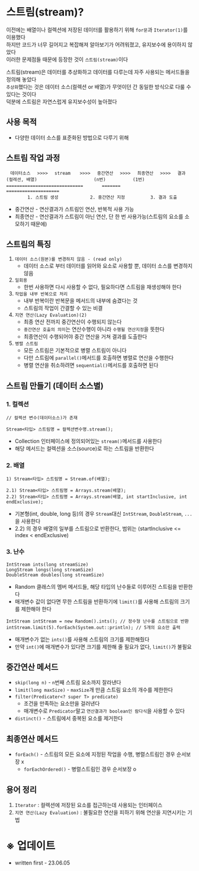 # 스트림(stream)?
이전에는 배열이나 컬렉션에 저장된 데이터를 활용하기 위해 `for문`과 `Iterator(1)`를 이용했다  
하지만 코드가 너무 길어지고 복잡해져 알아보기가 어려워졌고, 유지보수에 용이하지 않았다  
이러한 문제점들 때문에 등장한 것이 `스트림(stream)`이다

스트림(stream)은 데이터를 추상화하고 데이터를 다루는데 자주 사용되는 메서드들을 정의해 놓았다  
`추상화`했다는 것은 데이터 소스(컬렉션 or 배열)가 무엇이던 간 동일한 방식으로 다룰 수 있다는 것이다  
덕분에 스트림은 자연스럽게 유지보수성이 높아졌다

## 사용 목적
- 다양한 데이터 소스를 표준화된 방법으로 다루기 위해


## 스트림 작업 과정
```
ㅤ데이터소스 ㅤ>>>> ㅤstream ㅤ >>>> ㅤ중간연산 ㅤ>>>> ㅤ최종연산 ㅤ>>>> ㅤ결과
(컬레션, 배열)ㅤㅤㅤㅤㅤㅤㅤㅤㅤㅤㅤㅤㅤㅤ(n번)ㅤㅤㅤㅤㅤㅤ (1번)
============================= ㅤㅤㅤㅤ=======ㅤㅤㅤㅤ ㅤ====================
        1. 스트림 생성            2. 중간연산 지정    ㅤㅤㅤ 3. 결과 도출 
```
- 중간연산 - 연산결과가 스트림인 연산, 반복적 사용 가능
- 최종연산 - 연산결과가 스트림이 아닌 연산, 단 한 번 사용가능(스트림의 요소를 소모하기 때문에)

## 스트림의 특징
1. `데이터 소스(원본)를 변경하지 않음 - (read only)`
   - 데이터 소스로 부터 데이터를 읽어와 요소로 사용할 뿐, 데이터 소스를 변경하지 않음
2. `일회용`
   - 한번 사용하면 다시 사용할 수 없다, 필요하다면 스트림을 재생성해야 한다
3. `작업을 내부 반복으로 처리`
   - 내부 반복이란 반복문을 메서드의 내부에 숨겼다는 것
   - 스트림의 작업이 간결할 수 있는 비결
4. `지연 연산(Lazy Evaluation)(2)`
   - 최종 연산 전까지 중간연산이 수행되지 않는다
   - `중간연산 호출의 의미`는 연산수행이 아니라 `수행될 연산지정`을 뜻한다
   - 최종연산이 수행되어야 중간 연산을 거쳐 결과를 도출한다 
5. `병렬 스트림`
   - 모든 스트림은 기본적으로 병렬 스트림이 아니다
   - 다만 스트림에 `parallel()`메서드를 호출하면 병렬로 연산을 수행한다
   - 병렬 연산을 취소하려면 `sequential()`메서드를 호출하면 된다

## 스트림 만들기 (데이터 소스별)
### 1. 컬렉션
```
// 컬렉션 변수(데이터소스)가 존재

Stream<타입> 스트림명 = 컬렉션변수명.stream();
```
- Collection 인터페이스에 정의되어있는 `stream()`메서드를 사용한다
- 해당 메서드는 컬렉션을 소스(source)로 하는 스트림을 반환한다
### 2. 배열
```
1) Stream<타입> 스트림명 = Stream.of(배열);

2.1) Stream<타입> 스트림명 = Arrays.stream(배열);
2.2) Stream<타입> 스트림명 = Arrays.stream(배열, int startInclusive, int endExclusive);
```
- 기본형(int, double, long 등)의 경우 `Stream`대신 `IntStream`, `DoubleStream`, `...`을 사용한다
- 2.2) 의 경우 배열의 일부를 스트림으로 반환한다, 범위는 (startInclusive <= index < endExclusive)
### 3. 난수
```
IntStream ints(long streamSize)
LongStream longs(long streamSize)
DoubleStream doubles(long streamSize)
```
- Random 클래스의 멤버 메서드들, 해당 타입의 난수들로 이루어진 스트림을 반환한다
- 매개변수 값이 없다면 무한 스트림을 반환하기에 `limit()`를 사용해 스트림의 크기를 제한해야 한다
```
IntStream intStream = new Random().ints(); // 정수형 난수를 스트림으로 반환
intStream.limit(5).forEach(System.out::println); // 5개의 요소만 출력
```
- 매개변수가 없는 `ints()`를 사용해 스트림의 크기를 제한해줬다
- 만약 `int()`에 매개변수가 있다면 크기를 제한해 줄 필요가 없다, `limit()`가 불필요

## 중간연산 메서드
- `skip(long n)` - `n`번째 스트림 요소까지 잘라낸다 
- `limit(long maxSize)` - `maxSize`개 만큼 스트림 요소의 개수를 제한한다
- `filter(Predicater<? super T> predicate)`
   - 조건을 만족하는 요소만을 걸러낸다
   - 매개변수로 `Predicator`말고 `연산결과가 boolean인 람다식`을 사용할 수 있다
- `distinct()` - 스트림에서 중복된 요소를 제거한다

## 최종연산 메서드
- `forEach()` - 스트림의 모든 요소에 지정된 작업을 수행, 병렬스트림인 경우 순서보장 x
   - `forEachOrdered()` - 병렬스트림인 경우 순서보장 o

## 용어 정리
1. `Iterator` : 컬렉션에 저장된 요소를 접근하는데 사용되는 인터페이스
2. `지연 연산(Lazy Evaluation)` : 불필요한 연산을 피하기 위해 연산을 지연시키는 기법

# ※ 업데이트
- written first - 23.06.05 